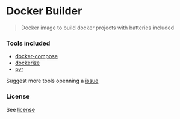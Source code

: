# Docker Builder
> Docker image to build docker projects with batteries included

### Tools included

 - [docker-compose](https://docs.docker.com/compose)
 - [dockerize](https://github.com/jwilder/dockerize)
 - [pvr](https://www.pantahub.com)

Suggest more tools openning a [issue](https://gitlab.com/pantacor/internal/dockerbuilder/issues)

### License

See [license](/LICENSE)
